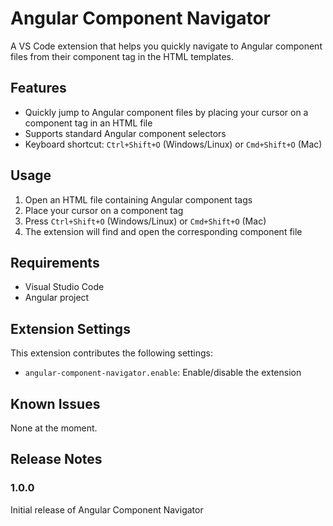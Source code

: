 # Angular Component Navigator

A VS Code extension that helps you quickly navigate to Angular component files from their component tag in the HTML templates.

## Features

- Quickly jump to Angular component files by placing your cursor on a component tag in an HTML file
- Supports standard Angular component selectors
- Keyboard shortcut: `Ctrl+Shift+O` (Windows/Linux) or `Cmd+Shift+O` (Mac)

## Usage

1. Open an HTML file containing Angular component tags
2. Place your cursor on a component tag
3. Press `Ctrl+Shift+O` (Windows/Linux) or `Cmd+Shift+O` (Mac)
4. The extension will find and open the corresponding component file

## Requirements

- Visual Studio Code
- Angular project

## Extension Settings

This extension contributes the following settings:

- `angular-component-navigator.enable`: Enable/disable the extension

## Known Issues

None at the moment.

## Release Notes

### 1.0.0

Initial release of Angular Component Navigator
